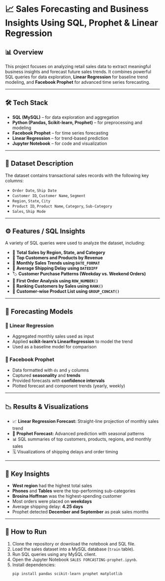 # 📈 Sales Forecasting and Business Insights Using SQL, Prophet & Linear Regression

## 📊 Overview
This project focuses on analyzing retail sales data to extract meaningful business insights and forecast future sales trends. It combines powerful SQL queries for data exploration, **Linear Regression** for baseline trend modeling, and **Facebook Prophet** for advanced time series forecasting.

---

## 🛠️ Tech Stack
- **SQL (MySQL)** – for data exploration and aggregation
- **Python (Pandas, Scikit-learn, Prophet)** – for preprocessing and modeling
- **Facebook Prophet** – for time series forecasting
- **Linear Regression** – for trend-based prediction
- **Jupyter Notebook** – for code and visualization

---

## 📁 Dataset Description
The dataset contains transactional sales records with the following key columns:
- `Order Date`, `Ship Date`
- `Customer ID`, `Customer Name`, `Segment`
- `Region`, `State`, `City`
- `Product ID`, `Product Name`, `Category`, `Sub-Category`
- `Sales`, `Ship Mode`

---

## ⚙️ Features / SQL Insights
A variety of SQL queries were used to analyze the dataset, including:
- 🧮 **Total Sales by Region, State, and Category**
- 👥 **Top Customers and Products by Revenue**
- 📅 **Monthly Sales Trends using `DATE_FORMAT`**
- 🚚 **Average Shipping Delay using `DATEDIFF`**
- 🏷️ **Customer Purchase Patterns (Weekday vs. Weekend Orders)**
- 🏅 **First Order Analysis using `ROW_NUMBER()`**
- 🔢 **Ranking Customers by Sales using `RANK()`**
- 🧾 **Customer-wise Product List using `GROUP_CONCAT()`**

---

## 🔮 Forecasting Models

### 📌 Linear Regression
- Aggregated monthly sales used as input
- Applied **scikit-learn’s LinearRegression** to model the trend
- Used as a baseline model for comparison

### 📌 Facebook Prophet
- Data formatted with `ds` and `y` columns
- Captured **seasonality** and **trends**
- Provided forecasts with **confidence intervals**
- Plotted forecast and component trends (yearly, weekly)

---

## 📉 Results & Visualizations
- 📈 **Linear Regression Forecast:** Straight-line projection of monthly sales trend
- 🔮 **Prophet Forecast:** Advanced prediction with seasonal patterns
- 📊 SQL summaries of top customers, products, regions, and monthly sales
- 🗓️ Visualizations of shipping delays and order timing

---

## 🧠 Key Insights
- **West region** had the highest total sales
- **Phones** and **Tables** were the top-performing sub-categories
- **Brosina Hoffman** was the highest-spending customer
- Most orders were placed on **weekdays**
- Average shipping delay: **4.25 days**
- Prophet detected **December and September** as peak sales months

---

## 🚀 How to Run
1. Clone the repository or download the notebook and SQL file.
2. Load the sales dataset into a MySQL database (`train` table).
3. Run SQL queries using any MySQL client.
4. Open the Jupyter Notebook `SALES FORCASTING-prophet.ipynb`.
5. Install dependencies:
   ```bash
   pip install pandas scikit-learn prophet matplotlib
